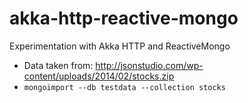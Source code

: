 # akka-http-reactive-mongo
Experimentation with Akka HTTP and ReactiveMongo

* Data taken from: http://jsonstudio.com/wp-content/uploads/2014/02/stocks.zip
* ```mongoimport --db testdata --collection stocks```
